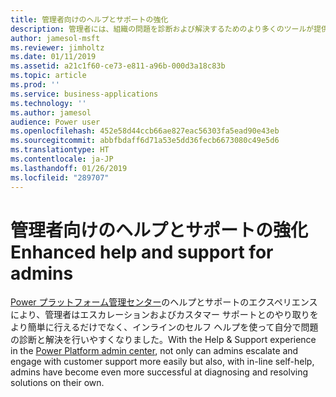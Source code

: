 ```yaml
---
title: 管理者向けのヘルプとサポートの強化
description: 管理者には、組織の問題を診断および解決するためのより多くのツールが提供されます
author: jamesol-msft
ms.reviewer: jimholtz
ms.date: 01/11/2019
ms.assetid: a21c1f60-ce73-e811-a96b-000d3a18c83b
ms.topic: article
ms.prod: ''
ms.service: business-applications
ms.technology: ''
ms.author: jamesol
audience: Power user
ms.openlocfilehash: 452e58d44ccb66ae827eac56303fa5ead90e43eb
ms.sourcegitcommit: abbfbdaff6d71a53e5dd36fecb6673080c49e5d6
ms.translationtype: HT
ms.contentlocale: ja-JP
ms.lasthandoff: 01/26/2019
ms.locfileid: "289707"
---
```

# <a name="enhanced-help-and-support-for-admins"></a><span data-ttu-id="240ed-103">管理者向けのヘルプとサポートの強化</span><span class="sxs-lookup"><span data-stu-id="240ed-103">Enhanced help and support for admins</span></span>




<span data-ttu-id="240ed-104">[Power プラットフォーム管理センター](https://go.microsoft.com/fwlink/?linkid=875536)のヘルプとサポートのエクスペリエンスにより、管理者はエスカレーションおよびカスタマー サポートとのやり取りをより簡単に行えるだけでなく、インラインのセルフ ヘルプを使って自分で問題の診断と解決を行いやすくなりました。</span><span class="sxs-lookup"><span data-stu-id="240ed-104">With the Help & Support experience in the [Power Platform admin center](https://go.microsoft.com/fwlink/?linkid=875536), not only can admins escalate and engage with customer support more easily but also, with in-line self-help, admins have become even more successful at diagnosing and resolving solutions on their own.</span></span>
